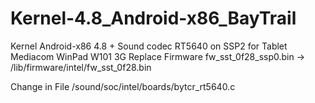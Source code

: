 # Kernel-4.8_Android-x86_BayTrail
Kernel Android-x86 4.8 + Sound codec RT5640 on SSP2
for Tablet Mediacom WinPad W101 3G
Replace Firmware  fw_sst_0f28_ssp0.bin -> /lib/firmware/intel/fw_sst_0f28.bin




Change in File /sound/soc/intel/boards/bytcr_rt5640.c

